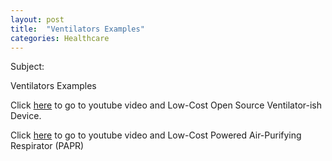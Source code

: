 ```yaml
---
layout: post
title:  "Ventilators Examples"
categories: Healthcare
---
```


Subject:

Ventilators Examples

 Click <a href="https://www.youtube.com/watch?v=n57u1NvXBgw">here</a> to go to youtube video and Low-Cost Open Source Ventilator-ish Device.

 Click <a href="https://www.youtube.com/watch?v=oS6GA83nbds">here</a> to go to youtube video and Low-Cost Powered Air-Purifying Respirator (PAPR)

